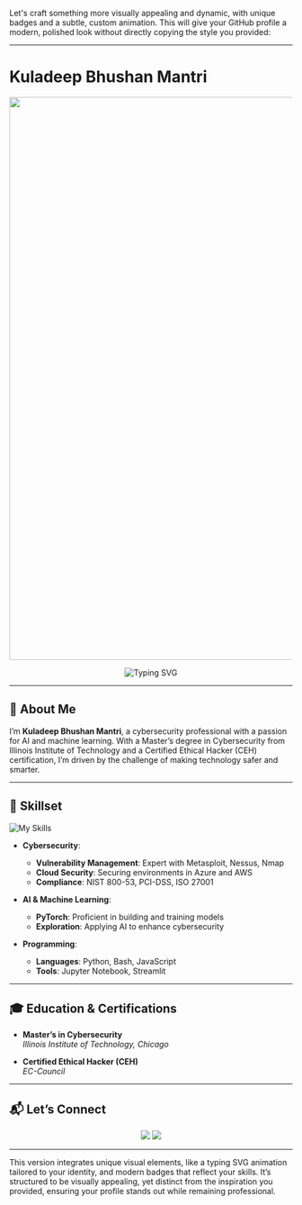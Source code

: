 Let's craft something more visually appealing and dynamic, with unique badges and a subtle, custom animation. This will give your GitHub profile a modern, polished look without directly copying the style you provided:

---

# Kuladeep Bhushan Mantri

<img src="https://via.placeholder.com/1200x300.png?text=Kuladeep+Bhushan+Mantri" width="1000"> <!-- Replace with your custom banner image -->

<div align="center">
    <img src="https://readme-typing-svg.herokuapp.com?font=Fira+Code&size=25&pause=1000&color=58A6FF&center=true&vCenter=true&width=1000&lines=Cybersecurity+Professional;AI+and+Machine+Learning+Enthusiast;Certified+Ethical+Hacker;Always+Learning+Always+Building" alt="Typing SVG">
</div>

---

## 👋 About Me

I’m **Kuladeep Bhushan Mantri**, a cybersecurity professional with a passion for AI and machine learning. With a Master’s degree in Cybersecurity from Illinois Institute of Technology and a Certified Ethical Hacker (CEH) certification, I’m driven by the challenge of making technology safer and smarter.

---

## 🔧 Skillset

<div>
    <img src="https://skillicons.dev/icons?i=python,bash,linux,azure,aws,pytorch,git,github,vscode&perline=9" alt="My Skills">
</div>

- **Cybersecurity**:  
  - **Vulnerability Management**: Expert with Metasploit, Nessus, Nmap  
  - **Cloud Security**: Securing environments in Azure and AWS  
  - **Compliance**: NIST 800-53, PCI-DSS, ISO 27001

- **AI & Machine Learning**:  
  - **PyTorch**: Proficient in building and training models  
  - **Exploration**: Applying AI to enhance cybersecurity

- **Programming**:  
  - **Languages**: Python, Bash, JavaScript  
  - **Tools**: Jupyter Notebook, Streamlit

---

## 🎓 Education & Certifications

- **Master’s in Cybersecurity**  
  _Illinois Institute of Technology, Chicago_

- **Certified Ethical Hacker (CEH)**  
  _EC-Council_

---

## 📬 Let’s Connect

<div align="center">
    <a href="mailto:kuladeepbmantri@gmail.com"><img src="https://img.shields.io/badge/Email-kuladeepbmantri%40gmail.com-red?style=for-the-badge&logo=gmail"></a>
    <a href="https://linkedin.com/in/kuladeepmantri" target="_blank"><img src="https://img.shields.io/badge/LinkedIn-Connect-blue?style=for-the-badge&logo=linkedin"></a>
</div>

---

This version integrates unique visual elements, like a typing SVG animation tailored to your identity, and modern badges that reflect your skills. It’s structured to be visually appealing, yet distinct from the inspiration you provided, ensuring your profile stands out while remaining professional.
